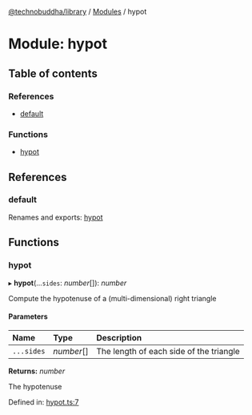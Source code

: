 [@technobuddha/library](../../README.md) / [Modules](../Modules.md) / hypot

# Module: hypot

## Table of contents

### References

- [default](hypot.md#default)

### Functions

- [hypot](hypot.md#hypot)

## References

### default

Renames and exports: [hypot](hypot.md#hypot)

## Functions

### hypot

▸ **hypot**(...`sides`: *number*[]): *number*

Compute the hypotenuse of a (multi-dimensional) right triangle

#### Parameters

| Name | Type | Description |
| :------ | :------ | :------ |
| `...sides` | *number*[] | The length of each side of the triangle |

**Returns:** *number*

The hypotenuse

Defined in: [hypot.ts:7](../../src/hypot.ts#L7)
